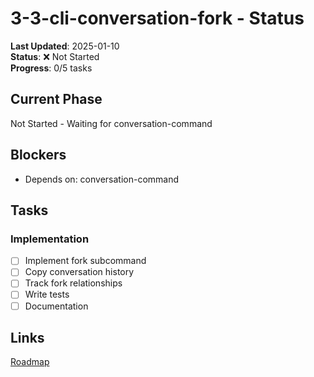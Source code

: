 # 3-3-cli-conversation-fork - Status
**Last Updated**: 2025-01-10  
**Status**: ❌ Not Started  
**Progress**: 0/5 tasks

## Current Phase
Not Started - Waiting for conversation-command

## Blockers
- Depends on: conversation-command

## Tasks
### Implementation
- [ ] Implement fork subcommand
- [ ] Copy conversation history
- [ ] Track fork relationships
- [ ] Write tests
- [ ] Documentation

## Links
[Roadmap](../../roadmap.md)
